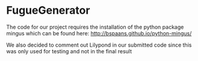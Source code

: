 # FugueGenerator

The code for our project requires the installation of the python package mingus which can be found here: http://bspaans.github.io/python-mingus/

We also decided to comment out Lilypond in our submitted code since this was only used for testing and not in the final result
